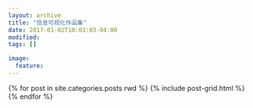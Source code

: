 ```yaml
---
layout: archive
title: "信息可视化作品集"
date: 2017-01-02T10:03:03-04:00
modified:
tags: []

image: 
  feature:
---
```

 


 
<div class="tiles">
{% for post in site.categories.posts rwd %}
{% include post-grid.html %}
{% endfor %}
</div><!-- /.tiles 把所有categories 有 posts 的列出来-->